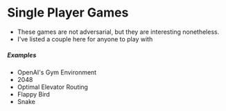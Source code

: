 # Single Player Games
* These games are not adversarial, but they are interesting nonetheless.
* I've listed a couple here for anyone to play with

##### Examples
* OpenAI's Gym Environment
* 2048
* Optimal Elevator Routing
* Flappy Bird
* Snake
